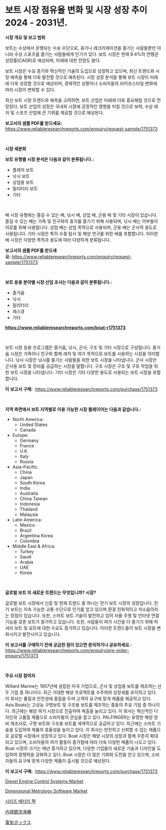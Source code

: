<p><h1>보트 시장 점유율 변화 및 시장 성장 추이 2024 - 2031년.</h1></p><p><strong>시장 개요 및 보고 범위</strong></p>
<p><p>보트는 수상에서 운행되는 수송 수단으로, 휴가나 레크리에이션을 즐기는 사람들뿐만 아니라 수상 스포츠를 즐기는 사람들에게 인기가 있다. 보트 시장은 현재 9.4%의 연평균 성장률(CAGR)로 예상되며, 미래에 대한 전망도 밝다.</p><p>보트 시장은 수요 증가와 혁신적인 기술의 도입으로 성장하고 있으며, 최신 트렌드와 시장 예측을 통해 더욱 발전할 것으로 예측된다. 시장 성장 분석을 통해 보트 시장이 미래에 더욱 성장할 것으로 예상되며, 경제적인 상황이나 소비자들의 라이프스타일 변화에 따라 시장이 변화할 수 있다.</p><p>최신 보트 시장 트렌드와 예측을 고려하면, 보트 산업은 미래에 더욱 중요해질 것으로 전망된다. 보트 산업의 성장은 국내외 시장에 긍정적인 영향을 미칠 것으로 보여, 수상 레저 및 스포츠 산업에 큰 기회를 제공할 것으로 예상된다.</p></p>
<p><strong>보고서의 샘플 PDF를 받으세요:</strong> <a href="https://www.reliableresearchreports.com/enquiry/request-sample/1751373">https://www.reliableresearchreports.com/enquiry/request-sample/1751373</a></p>
<p>&nbsp;</p>
<p><strong>시장 세분화</strong></p>
<p><strong>보트 유형별 시장 분석은 다음과 같이 분류됩니다.:</strong></p>
<p><ul><li>플레저 보트</li><li>낚시 보트</li><li>상업용 보트</li><li>밀리터리 보트</li><li>기타</li></ul></p>
<p>&nbsp;</p>
<p><p>배 시장 유형에는 즐길 수 있는 배, 낚시 배, 상업 배, 군용 배 및 기타 시장이 있습니다. 즐길 수 있는 배는 가족 및 친구와의 휴가를 즐기기 위해 사용되며, 낚시 배는 어부들이 어로를 위해 사용됩니다. 상업 배는 상업 목적으로 사용되며, 군용 배는 군사적 용도로 사용됩니다. 기타 시장은 특히 수중 탐사 및 해양 연구를 위한 배를 포함합니다. 이러한 배 시장은 다양한 목적과 용도에 따라 다양하게 분류됩니다.</p></p>
<p><strong>보고서의 샘플 PDF를 받으세요:</strong>&nbsp;<a href="https://www.reliableresearchreports.com/enquiry/request-sample/1751373">https://www.reliableresearchreports.com/enquiry/request-sample/1751373</a></p>
<p>&nbsp;</p>
<p><strong> 보트 응용 분야별 시장 산업 조사는 다음과 같이 분류됩니다.:</strong></p>
<p><ul><li>즐거움</li><li>낚시</li><li>밀리터리</li><li>레스큐</li><li>기타</li></ul></p>
<p><strong><a href="https://www.reliableresearchreports.com/boat-r1751373">https://www.reliableresearchreports.com/boat-r1751373</a></strong></p>
<p>&nbsp;</p>
<p><p>보트 시장 응용 프로그램은 즐거움, 낚시, 군사, 구조 및 기타 시장으로 구성됩니다. 즐거움 시장은 가족이나 친구와 함께 레저 및 여가 목적으로 보트를 사용하는 시장을 의미합니다. 낚시 시장은 낚시를 즐기는 사람들을 위한 보트 시장을 나타냅니다. 군사 시장은 군사용 보트 및 장비를 공급하는 시장을 말합니다. 구조 시장은 구조 및 구호 작업을 위한 보트 시장을 나타냅니다. 기타 시장은 기타 다양한 용도로 사용되는 보트 시장을 포함합니다.</p></p>
<p><strong>이 보고서 구매:</strong>&nbsp; <a href="https://www.reliableresearchreports.com/purchase/1751373">https://www.reliableresearchreports.com/purchase/1751373</a></p>
<p>&nbsp;</p>
<p><strong>지역 측면에서 보트 지역별로 이용 가능한 시장 플레이어는 다음과 같습니다.:</strong></p>
<p><ul>
    <li>
        North America:
        <ul>
            <li>United States</li>
            <li>Canada</li>
        </ul>
    </li>
    <li>
        Europe:
        <ul>
            <li>Germany</li>
            <li>France</li>
            <li>U.K.</li>
            <li>Italy</li>
            <li>Russia</li>
        </ul>
    </li>
    <li>
        Asia-Pacific:
        <ul>
            <li>China</li>
            <li>Japan</li>
            <li>South Korea</li>
            <li>India</li>
            <li>Australia</li>
            <li>China Taiwan</li>
            <li>Indonesia</li>
            <li>Thailand</li>
            <li>Malaysia</li>
        </ul>
    </li>
    <li>
        Latin America:
        <ul>
            <li>Mexico</li>
            <li>Brazil</li>
            <li>Argentina Korea</li>
            <li>Colombia</li>
        </ul>
    </li>
    <li>
        Middle East & Africa:
        <ul>
            <li>Turkey</li>
            <li>Saudi</li>
            <li>Arabia</li>
            <li>UAE</li>
            <li>Korea</li>
        </ul>
    </li>
    </ul></p>
<p>&nbsp;</p>
<p><strong>글로벌 보트 의 새로운 트렌드는 무엇입니까? 시장?</strong></p>
<p><p>글로벌 보트 시장에서 신흥 및 현재 트렌드 중 하나는 전기 보트 시장의 성장입니다. 전기 보트는 지속 가능한 교통 수단으로 인기를 얻고 있으며 환경 친화적이고 저소음이라는 장점이 있습니다. 또한, 스마트 보트 기술이 발전하고 있어 자율 주행 및 인터넷 연결 기능을 갖춘 보트가 증가하고 있습니다. 또한, 사람들이 여가 시간을 더 즐기기 위해 럭셔리 보트 및 요트에 대한 수요도 증가하고 있습니다. 이러한 트렌드들이 보트 시장을 변화시키고 발전시키고 있습니다.</p></p>
<p><strong>이 보고서를 구매하기 전에 궁금한 점이 있으면 문의하거나 공유하세요.</strong>- <a href="https://www.reliableresearchreports.com/enquiry/pre-order-enquiry/1751373">https://www.reliableresearchreports.com/enquiry/pre-order-enquiry/1751373</a></p>
<p>&nbsp;</p>
<p><strong>주요 시장 참여자</strong></p>
<p><p>Willard Marine는 1957년에 설립된 미국 기업으로, 군사 및 상업용 보트를 제조하는 선두 기업 중 하나이다. 최근 거대한 해양 프로젝트를 수주하여 성장세를 유지하고 있다. 이 회사는 품질과 안전성에 중점을 두며 고객의 요구에 맞게 제품을 제공하고 있다. Asis Boats는 고성능 구명보트 및 구조용 보트를 제조하는 중동의 주요 기업 중 하나이다. 최근에는 해양 여가 시장으로 진출하여 매출을 늘리고 있다. 이 회사는 혁신적인 디자인과 고품질 제품으로 소비자들의 관심을 끌고 있다. PALFINGER는 유명한 해양 장비 제조사로, 구명 보트와 구조용 보트를 세계적으로 공급하고 있다. 최근에는 스마트 기술을 도입하여 제품의 효율성을 높이고 있다. 이 회사는 안전하고 신뢰할 수 있는 제품으로 글로벌 시장에서 성장하고 있다. Boat 시장은 해양 시장의 성장과 함께 꾸준히 확대되고 있으며, 소비자들의 여가 활동이 증가함에 따라 더욱 다양한 제품이 나오고 있다. Boat 시장의 크기는 매년 증가하고 있으며, 다양한 기업들이 새로운 기술과 디자인을 도입하여 경쟁력을 강화하고 있다. Boat 시장은 더 많은 기회와 도전을 안고 있으며, 소비자들의 요구에 맞게 다양한 제품이 출시될 것으로 예상된다.</p></p>
<p><strong>이 보고서 구매:</strong>&nbsp;&nbsp;<a href="https://www.reliableresearchreports.com/purchase/1751373">https://www.reliableresearchreports.com/purchase/1751373</a></p>
<p><p><a href="https://www.linkedin.com/pulse/diesel-engine-control-systems-market-key-successful-business-jjbee?trackingId=l%2B7SiHK2Jp4WJEWBUtIyDw%3D%3D">Diesel Engine Control Systems Market</a></p><p><a href="https://github.com/biheemgalvinlouises6hokrh3h/Market-Research-Report-List-2/blob/main/dimensional-metrology-software-market.md">Dimensional Metrology Software Market</a></p><p><a href="https://medium.com/@karenturner47/%EC%8B%9C%EB%A6%AC%EC%A6%88-%EB%B0%B0%ED%84%B0%EB%A6%AC-%ED%8C%A9-%EC%8B%9C%EC%9E%A5-%EC%9C%A0%ED%98%95-%EC%9D%91%EC%9A%A9-%EB%B0%8F-%EC%A7%80%EB%A6%AC%EC%97%90-%EB%8C%80%ED%95%9C-%ED%8F%AC%EA%B4%84%EC%A0%81-%ED%8F%89%EA%B0%80-28ec400836c5">시리즈 배터리 팩</a></p><p><a href="https://github.com/dadanedu33/Market-Research-Report-List-1/blob/main/397370736798.md">内視鏡洗浄機</a></p><p><a href="https://medium.com/@jewelardner5656/%E9%9B%BB%E6%B0%97%E3%83%9C%E3%83%83%E3%82%AF%E3%82%B9%E5%B8%82%E5%A0%B4%E3%83%AC%E3%83%9D%E3%83%BC%E3%83%88%E3%81%AF-%E3%81%93%E3%81%AE%E5%B8%82%E5%A0%B4%E3%81%AE%E6%9C%80%E6%96%B0%E3%81%AE%E3%83%88%E3%83%AC%E3%83%B3%E3%83%89%E3%81%A8%E6%88%90%E9%95%B7%E3%81%AE%E6%A9%9F%E4%BC%9A%E3%82%92%E6%98%8E%E3%82%89%E3%81%8B%E3%81%AB%E3%81%97%E3%81%A6%E3%81%84%E3%81%BE%E3%81%99-38e06a7ab4a7">電気ボックス</a></p></p>